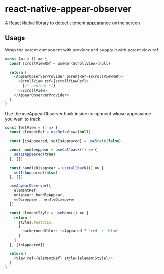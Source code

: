 <h1>react-native-appear-observer</h1>

A React Native library to detect element appearance on the screen

<h2>Usage</h2>

Wrap the parent component with provider and supply it with parent view ref.
```ts
const App = () => {
  const scrollViewRef = useRef<ScrollView>(null)

  return (
    <AppearObserverProvider parentRef={scrollViewRef}>
      <ScrollView ref={scrollViewRef}>
        {/* content */}
      </ScrollView>
    </AppearObserverProvider>
  )
}
```
Use the useAppearObserver hook inside component whose appearance you want to track.
```ts
const TestView = () => {
  const elementRef = useRef<View>(null)

  const [isAppeared, setIsAppeared] = useState(false)

  const handleAppear = useCallback(() => {
    setIsAppeared(true)
  }, [])

  const handleDisappear = useCallback(() => {
    setIsAppeared(false)
  }, [])

  useAppearObserver({
    elementRef,
    onAppear: handleAppear,
    onDisappear: handleDisappear
  })

  const elementStyle = useMemo(() => {
    return [
      styles.testView,
      {
        backgroundColor: isAppeared ? 'red' : 'blue'
      }
    ]
  }, [isAppeared])

  return (
    <View ref={elementRef} style={elementStyle}/>
  )
}
```
